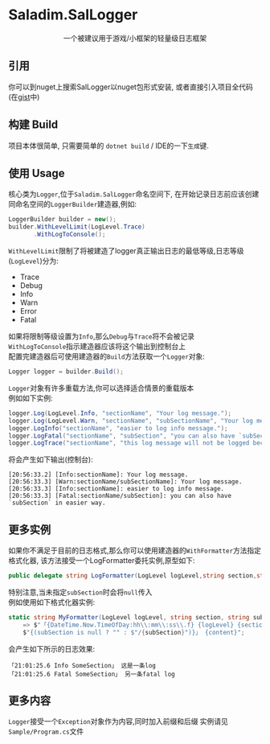 # Saladim.SalLogger

<div align="middle">
    一个被建议用于游戏/小框架的轻量级日志框架
</div>

## 引用
你可以到nuget上搜索SalLogger以nuget包形式安装, 或者直接引入项目全代码(在[gist](https://gist.github.com/Saplonily/2b23e2cfa00223fa27c483af098d27e1)中)

## 构建 Build
项目本体很简单, 只需要简单的 `dotnet build` / IDE的一下`生成`键.

## 使用 Usage
核心类为`Logger`,位于`Saladim.SalLogger`命名空间下, 
在开始记录日志前应该创建同命名空间的`LoggerBuilder`建造器,例如:
```C#
LoggerBuilder builder = new();
builder.WithLevelLimit(LogLevel.Trace)
       .WithLogToConsole();
```
`WithLevelLimit`限制了将被建造了logger真正输出日志的最低等级,日志等级(`LogLevel`)分为:
- Trace
- Debug
- Info
- Warn
- Error
- Fatal

如果将限制等级设置为`Info`,那么`Debug`与`Trace`将不会被记录  
`WithLogToConsole`指示建造器应该将这个输出到控制台上  
配置完建造器后可使用建造器的`Build`方法获取一个`Logger`对象:
```C#
Logger logger = builder.Build();
```
`Logger`对象有许多重载方法,你可以选择适合情景的重载版本  
例如如下实例:
```C#
logger.Log(LogLevel.Info, "sectionName", "Your log message.");
logger.Log(LogLevel.Warn, "sectionName", "subSectionName", "Your log message.");
logger.LogInfo("sectionName", "easier to log info message.");
logger.LogFatal("sectionName", "subSection", "you can also have `subSection` in easier way.");
logger.LogTrace("sectionName", "this log message will not be logged because we limit the `LevelLimit` to `Info`");
```
将会产生如下输出(控制台):
```log
[20:56:33.2] [Info:sectionName]: Your log message.
[20:56:33.3] [Warn:sectionName/subSectionName]: Your log message.
[20:56:33.3] [Info:sectionName]: easier to log info message.
[20:56:33.3] [Fatal:sectionName/subSection]: you can also have `subSection` in easier way.
```

## 更多实例
如果你不满足于目前的日志格式,那么你可以使用建造器的`WithFormatter`方法指定格式化器,
该方法接受一个LogFormatter委托实例,原型如下:  
```C#
public delegate string LogFormatter(LogLevel logLevel,string section,string? subSection,string content);
```
特别注意,当未指定`subSection`时会将`null`传入  
例如使用如下格式化器实例:
```C#
static string MyFormatter(LogLevel logLevel, string section, string subSection, string content)
    => $"「{DateTime.Now.TimeOfDay:hh\\:mm\\:ss\\.f} {logLevel} {section}" +
    $"{(subSection is null ? "" : $"/{subSection}")}」 {content}";
```
会产生如下所示的日志效果:  
```log
「21:01:25.6 Info SomeSection」 这是一条log
「21:01:25.6 Fatal SomeSection」 另一条fatal log
```

## 更多内容
`Logger`接受一个`Exception`对象作为内容,同时加入前缀和后缀
实例请见`Sample/Program.cs`文件
